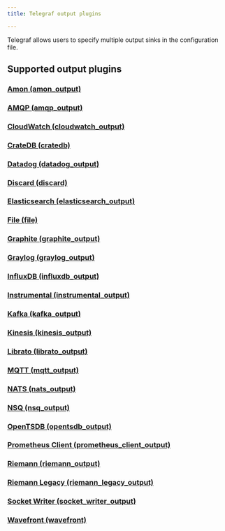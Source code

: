 ```yaml
---
title: Telegraf output plugins

---
```


Telegraf allows users to specify multiple output sinks in the configuration file.

## Supported output plugins

### [Amon (amon_output)](https://github.com/influxdata/telegraf/tree/release-1.5/plugins/outputs/amon)



### [AMQP (amqp_output)](https://github.com/influxdata/telegraf/tree/release-1.5/plugins/outputs/amqp)



### [CloudWatch (cloudwatch_output)](https://github.com/influxdata/telegraf/tree/release-1.5/plugins/outputs/cloudwatch)



### [CrateDB (cratedb)](https://github.com/influxdata/telegraf/tree/release-1.5/plugins/outputs/wavefront/README.md)


### [Datadog (datadog_output)](https://github.com/influxdata/telegraf/tree/release-1.5/plugins/outputs/datadog)



### [Discard (discard)](https://github.com/influxdata/telegraf/tree/release-1.5/plugins/outputs/discard)



### [Elasticsearch (elasticsearch_output)](https://github.com/influxdata/telegraf/tree/release-1.5/plugins/outputs/elasticsearch)



### [File (file)](https://github.com/influxdata/telegraf/tree/release-1.5/plugins/outputs/file)



### [Graphite (graphite_output)](https://github.com/influxdata/telegraf/tree/release-1.5/plugins/outputs/graphite)



### [Graylog (graylog_output)](https://github.com/influxdata/telegraf/tree/release-1.5/plugins/outputs/graylog)



### [InfluxDB (influxdb_output)](https://github.com/influxdata/telegraf/tree/release-1.5/plugins/outputs/influxdb)



### [Instrumental (instrumental_output)](https://github.com/influxdata/telegraf/tree/release-1.5/plugins/outputs/instrumental)



### [Kafka (kafka_output)](https://github.com/influxdata/telegraf/tree/release-1.5/plugins/outputs/kafka)



### [Kinesis (kinesis_output)](https://github.com/influxdata/telegraf/tree/release-1.5/plugins/outputs/kinesis)



### [Librato (librato_output)](https://github.com/influxdata/telegraf/tree/release-1.5/plugins/outputs/librato)



### [MQTT (mqtt_output)](https://github.com/influxdata/telegraf/tree/release-1.5/plugins/outputs/mqtt)



### [NATS (nats_output)](https://github.com/influxdata/telegraf/tree/release-1.5/plugins/outputs/nats)



### [NSQ (nsq_output)](https://github.com/influxdata/telegraf/tree/release-1.5/plugins/outputs/nsq)



### [OpenTSDB (opentsdb_output)](https://github.com/influxdata/telegraf/tree/release-1.5/plugins/outputs/opentsdb)



### [Prometheus Client (prometheus_client_output)](https://github.com/influxdata/telegraf/tree/release-1.5/plugins/outputs/prometheus_client)



### [Riemann (riemann_output)](https://github.com/influxdata/telegraf/tree/release-1.5/plugins/outputs/riemann)



### [Riemann Legacy (riemann_legacy_output)](https://github.com/influxdata/telegraf/tree/release-1.5/plugins/outputs/riemann_legacy)



### [Socket Writer (socket_writer_output)](https://github.com/influxdata/telegraf/tree/release-1.5/plugins/outputs/socket_writer)



### [Wavefront (wavefront)](https://github.com/influxdata/telegraf/tree/release-1.5/plugins/outputs/wavefront/README.md)
